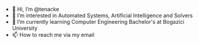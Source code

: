 - 👋 Hi, I’m @tenacke
- 👀 I’m interested in Automated Systems, Artificial Intelligence and Solvers
- 🌱 I’m currently learning Computer Engineering Bachelor's at Bogazici University
- 📫 How to reach me via my email

<!---
tenacke/tenacke is a ✨ special ✨ repository because its `README.md` (this file) appears on your GitHub profile.
You can click the Preview link to take a look at your changes.
--->
